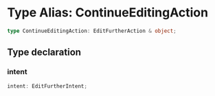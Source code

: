 # Type Alias: ContinueEditingAction

```ts
type ContinueEditingAction: EditFurtherAction & object;
```

## Type declaration

### intent

```ts
intent: EditFurtherIntent;
```
